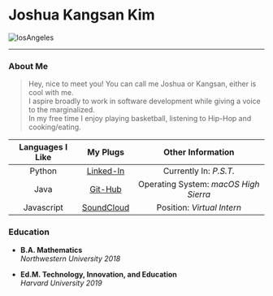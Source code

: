 # Joshua Kangsan Kim

![losAngeles](https://odis.homeaway.com/odis/destination/2b4108ba-cbdb-4505-8950-57b997042ef9.hw1.jpg)

---

### About Me
> Hey, nice to meet you!  You can call me Joshua or Kangsan, either is cool with me.  
> I aspire broadly to work in software development while giving a voice to the marginalized.  
> In my free time I enjoy playing basketball, listening to Hip-Hop and cooking/eating.

| Languages I Like | My Plugs | Other Information |
|:-:|:-:|:-:|
| Python |[Linked-In](https://www.linkedin.com/in/kimkangsan/) |  Currently In: _P.S.T._ |
| Java | [Git-Hub](https://github.com/jimkosh) | Operating System: _macOS High Sierra_ |
| Javascript| [SoundCloud](https://soundcloud.com/kangsanoise) | Position: _Virtual Intern_ |

### Education 
* __B.A. Mathematics__  
_Northwestern University 2018_  

* __Ed.M. Technology, Innovation, and Education__  
_Harvard University 2019_  
